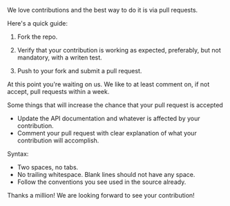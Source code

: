 We love contributions and the best way to do it is via pull requests. 

Here's a quick guide:

1. Fork the repo.

2. Verify that your contribution is working as expected, preferably, but not mandatory, with a writen test.

3. Push to your fork and submit a pull request.

At this point you're waiting on us. We like to at least comment on, if not accept, pull requests within a week.

Some things that will increase the chance that your pull request is accepted

* Update the API documentation and whatever is affected by your contribution.
* Comment your pull request with clear explanation of what your contribution will accomplish.

Syntax:

* Two spaces, no tabs.
* No trailing whitespace. Blank lines should not have any space.
* Follow the conventions you see used in the source already.

Thanks a million! We are looking forward to see your contribution! 
